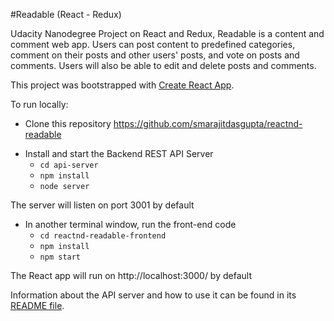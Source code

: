 #Readable (React - Redux)

Udacity Nanodegree Project on React and Redux, Readable is a content and comment web app. Users can post content to predefined categories, comment on their posts and other users' posts, and vote on posts and comments. Users will also be able to edit and delete posts and comments.

This project was bootstrapped with [Create React App](https://github.com/facebookincubator/create-react-app).

To run locally: 

- Clone this repository https://github.com/smarajitdasgupta/reactnd-readable

* Install and start the Backend REST API Server 
    - `cd api-server`
    - `npm install`
    - `node server`

The server will listen on port 3001 by default

* In another terminal window, run the front-end code
    - `cd reactnd-readable-frontend`
    - `npm install`
    - `npm start`

The React app will run on http://localhost:3000/ by default

Information about the API server and how to use it can be found in its [README file](api-server/README.md).






















































































































































































































































































































































































































































































































































